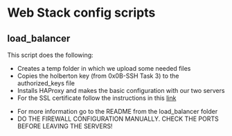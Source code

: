 # Web Stack config scripts

## load_balancer
This script does the following:
- Creates a temp folder in which we upload some needed files
- Copies the holberton key (from 0x0B-SSH Task 3) to the authorized_keys file
- Installs HAProxy and makes the basic configuration with our two servers
- For the SSL certificate follow the instructions in this [link](https://www.digitalocean.com/community/tutorials/how-to-secure-haproxy-with-let-s-encrypt-on-ubuntu-14-04)

* For more information go to the README from the load_balancer folder
* DO THE FIREWALL CONFIGURATION MANUALLY. CHECK THE PORTS BEFORE LEAVING THE SERVERS!
